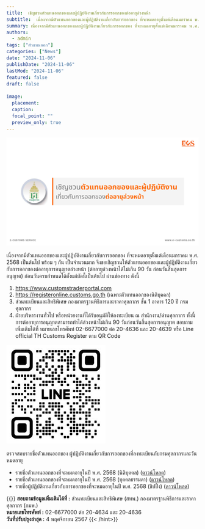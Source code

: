 ```yaml
---
title:  เชิญชวนตัวแทนออกของและผู้ปฏิบัติงานเกี่ยวกับการออกของต่ออายุล่วงหน้า 
subtitle:  เนื่องจากมีตัวแทนออกของและผู้ปฏิบัติงานเกี่ยวกับการออกของ ที่จะหมดอายุตั้งแต่เดือนมกราคม พ.ศ. 2568 เป็นต้นไป พร้อม ๆ กัน เป็นจำนวนมาก จึงขอเชิญชวนให้ตัวแทนออกของและผู้ปฏิบัติงานเกี่ยวกับการออกของต่ออายุการอนุญาตล่วงหน้า (ต่ออายุล่วงหน้าได้ไม่เกิน 90 วัน ก่อนวันสิ้นสุดการอนุญาต) ก่อนวันครบกำหนดได้ตั้งแต่บัดนี้เป็นต้นไป
summary: เนื่องจากมีตัวแทนออกของและผู้ปฏิบัติงานเกี่ยวกับการออกของ ที่จะหมดอายุตั้งแต่เดือนมกราคม พ.ศ. 2568 เป็นต้นไป พร้อม ๆ กัน เป็นจำนวนมาก จึงขอเชิญชวนให้ตัวแทนออกของและผู้ปฏิบัติงานเกี่ยวกับการออกของต่ออายุการอนุญาตล่วงหน้า (ต่ออายุล่วงหน้าได้ไม่เกิน 90 วัน ก่อนวันสิ้นสุดการอนุญาต) ก่อนวันครบกำหนดได้ตั้งแต่บัดนี้เป็นต้นไป
authors: 
  - admin
tags: ["ตัวแทนออก"]
categories: ["News"]
date: "2024-11-06"
publishDate: "2024-11-06"
lastMod: "2024-11-06"
featured: false
draft: false

image:
  placement:
  caption:
  focal_point: ""
  preview_only: true
---  
```


![](featured.png)

เนื่องจากมีตัวแทนออกของและผู้ปฏิบัติงานเกี่ยวกับการออกของ ที่จะหมดอายุตั้งแต่เดือนมกราคม พ.ศ. 2568 เป็นต้นไป พร้อม ๆ กัน เป็นจำนวนมาก จึงขอเชิญชวนให้ตัวแทนออกของและผู้ปฏิบัติงานเกี่ยวกับการออกของต่ออายุการอนุญาตล่วงหน้า (ต่ออายุล่วงหน้าได้ไม่เกิน 90 วัน ก่อนวันสิ้นสุดการอนุญาต) ก่อนวันครบกำหนดได้ตั้งแต่บัดนี้เป็นต้นไป ผ่านช่องทาง ดังนี้

1. https://www.customstraderportal.com
2. https://registeronline.customs.go.th (เฉพาะตัวแทนออกของนิติบุคคล)
3. ส่วนทะเบียนและสิทธิพิเศษ กองมาตรฐานพิธีการและราคาศุลกากร ชั้น 1 อาคาร 120 ปี กรมศุลกากร
4. ฝ่ายบริหารงานทั่วไป หรือหน่วยงานที่ได้รับอนุมัติให้ลงทะเบียน ณ สำนักงาน/ด่านศุลกากร
ทั้งนี้ การต่ออายุการอนุญาตสามารถทำได้ล่วงหน้าไม่เกิน 90 วันก่อนวันสิ้นสุดการอนุญาต สอบถามเพิ่มเติมได้ที่ หมายเลขโทรศัพท์ 02-6677000 ต่อ 20-4636 และ 20-4639 หรือ Line official TH Customs Register ตาม QR Code 

![](QR.jpg)

ตรวจสอบรายชื่อตัวแทนออกของ ผู้ปฏิบัติงานเกี่ยวกับการออกของที่ลงทะเบียนกับกรมศุลกากรและวันหมดอายุ

- รายชื่อตัวแทนออกของที่จะหมดอายุในปี พ.ศ. 2568 (นิติบุคคล) ([ดาวน์โหลด](https://ecs-support.github.io/pages/company/files/2568/docs_01.pdf))
- รายชื่อตัวแทนออกของที่จะหมดอายุในปี พ.ศ. 2568 (บุคคลธรรมดา) ([ดาวน์โหลด](https://ecs-support.github.io/pages/company/files/2568/docs_02.pdf))
- รายชื่อผู้ปฏิบัติงานเกี่ยวกับการออกของที่จะหมดอายุในปี พ.ศ. 2568  (ชิปปิ้ง)  ([ดาวน์โหลด](https://ecs-support.github.io/pages/company/files/2568/docs_03.pdf))

{{<hint success>}}
**สอบถามข้อมูลเพิ่มเติมได้ที่ :** ส่วนทะเบียนและสิทธิพิเศษ (สทพ.) กองมาตรฐานพิธีการและราคาศุลกากร (กมพ.)  
**หมายเลขโทรศัพท์ :** 02-6677000 ต่อ 20-4634 และ 20-4636  
**วันที่ปรับปรุงล่าสุด :** 4 พฤศจิกายน 2567
{{< /hint>}}




